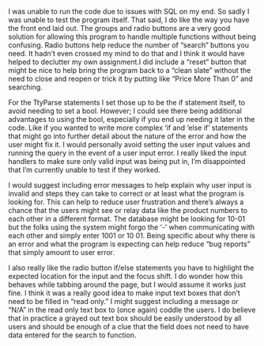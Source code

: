 I was unable to run the code due to issues with SQL on my end. So sadly I was unable to test the program itself. That said, I do like the way you have the front end laid out. The groups and radio buttons are a very good solution for allowing this program to handle multiple functions without being confusing. Radio buttons help reduce the number of “search” buttons you need. It hadn’t even crossed my mind to do that and I think it would have helped to declutter my own assignment.I did include a “reset” button that might be nice to help bring the program back to a “clean slate” without the need to close and reopen or trick it by putting like “Price More Than 0” and searching.

For the TtyParse statements I set those up to be the if statement itself, to avoid needing to set a bool. However; I could see there being additional advantages to using the bool, especially if you end up needing it later in the code. Like if you wanted to write more complex ‘if and ‘else if’ statements that might go into further detail about the nature of the error and how the user might fix it. I would personally avoid setting the user input values and running the query in the event of a user input error. I really liked the input handlers to make sure only valid input was being put in, I’m disappointed that I’m currently unable to test if they worked.

I would suggest including error messages to help explain why user input is invalid and steps they can take to correct or at least what the program is looking for. This can help to reduce user frustration and there’s always a chance that the users might see or relay data like the product numbers to each other in a different format. The database might be looking for 10-01 but the folks using the system might forgo the ‘-’ when communicating with each other and simply enter 1001 or 10 01. Being specific about why there is an error and what the program is expecting can help reduce “bug reports” that simply amount to user error.

I also really like the radio button if/else statements you have to highlight the expected location for the input and the focus shift. I do wonder how this behaves while tabbing around the page, but I would assume it works just fine. I think it was a really good idea to make input text boxes that don’t need to be filled in “read only.” I might suggest including a message or “N/A” in the read only text box to (once again) coddle the users. I do believe that in practice a grayed out text box should be easily understood by all users and should be enough of a clue that the field does not need to have data entered for the search to function.
